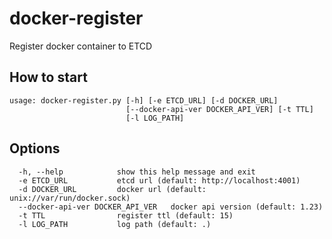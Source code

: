 docker-register
========
Register docker container to ETCD

How to start
--------------------

```
usage: docker-register.py [-h] [-e ETCD_URL] [-d DOCKER_URL]
                          [--docker-api-ver DOCKER_API_VER] [-t TTL]
                          [-l LOG_PATH]
```

Options
--------------------
```
  -h, --help            show this help message and exit
  -e ETCD_URL           etcd url (default: http://localhost:4001)
  -d DOCKER_URL         docker url (default: unix://var/run/docker.sock)
  --docker-api-ver DOCKER_API_VER   docker api version (default: 1.23)
  -t TTL                register ttl (default: 15)
  -l LOG_PATH           log path (default: .)
```
